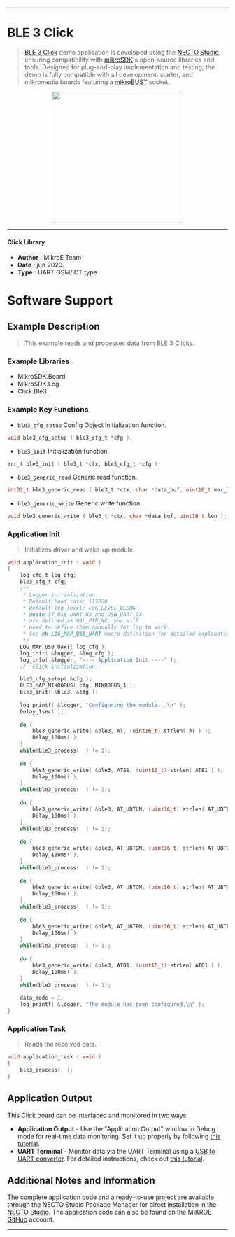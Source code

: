 
---
# BLE 3 Click

> [BLE 3 Click](https://www.mikroe.com/?pid_product=MIKROE-2471) demo application is developed using
the [NECTO Studio](https://www.mikroe.com/necto), ensuring compatibility with [mikroSDK](https://www.mikroe.com/mikrosdk)'s
open-source libraries and tools. Designed for plug-and-play implementation and testing, the demo is fully compatible with
all development, starter, and mikromedia boards featuring a [mikroBUS&trade;](https://www.mikroe.com/mikrobus) socket.

<p align="center">
  <img src="https://www.mikroe.com/?pid_product=MIKROE-2471&image=1" height=300px>
</p>

---

#### Click Library

- **Author**        : MikroE Team
- **Date**          : jun 2020.
- **Type**          : UART GSM/IOT type

# Software Support

## Example Description

> This example reads and processes data from BLE 3 Clicks.

### Example Libraries

- MikroSDK.Board
- MikroSDK.Log
- Click.Ble3

### Example Key Functions

- `ble3_cfg_setup` Config Object Initialization function. 
```c
void ble3_cfg_setup ( ble3_cfg_t *cfg );
``` 
 
- `ble3_init` Initialization function. 
```c
err_t ble3_init ( ble3_t *ctx, ble3_cfg_t *cfg );
```

- `ble3_generic_read` Generic read function. 
```c
int32_t ble3_generic_read ( ble3_t *ctx, char *data_buf, uint16_t max_len );
```

- `ble3_generic_write` Generic write function. 
```c
void ble3_generic_write ( ble3_t *ctx, char *data_buf, uint16_t len );
``` 

### Application Init

> Initializes driver and wake-up module.

```c
void application_init ( void )
{
    log_cfg_t log_cfg;
    ble3_cfg_t cfg;
    /** 
     * Logger initialization.
     * Default baud rate: 115200
     * Default log level: LOG_LEVEL_DEBUG
     * @note If USB_UART_RX and USB_UART_TX 
     * are defined as HAL_PIN_NC, you will 
     * need to define them manually for log to work. 
     * See @b LOG_MAP_USB_UART macro definition for detailed explanation.
     */
    LOG_MAP_USB_UART( log_cfg );
    log_init( &logger, &log_cfg );
    log_info( &logger, "---- Application Init ----" );
    //  Click initialization.

    ble3_cfg_setup( &cfg );
    BLE3_MAP_MIKROBUS( cfg, MIKROBUS_1 );
    ble3_init( &ble3, &cfg );
    
    log_printf( &logger, "Configuring the module...\n" );
    Delay_1sec( );
    
    do {
        ble3_generic_write( &ble3, AT, (uint16_t) strlen( AT ) );
        Delay_100ms( );
    }
    while(ble3_process(  ) != 1);
    
    do {
        ble3_generic_write( &ble3, ATE1, (uint16_t) strlen( ATE1 ) );
        Delay_100ms( );
    }
    while(ble3_process(  ) != 1);
    
    do {
        ble3_generic_write( &ble3, AT_UBTLN, (uint16_t) strlen( AT_UBTLN ) );
        Delay_100ms( );
    }
    while(ble3_process(  ) != 1);
    
    do {
        ble3_generic_write( &ble3, AT_UBTDM, (uint16_t) strlen( AT_UBTDM ) );
        Delay_100ms( );
    }
    while(ble3_process(  ) != 1);
    
    do {
        ble3_generic_write( &ble3, AT_UBTCM, (uint16_t) strlen( AT_UBTCM ) );
        Delay_100ms( );
    }
    while(ble3_process(  ) != 1);
    
    do {
        ble3_generic_write( &ble3, AT_UBTPM, (uint16_t) strlen( AT_UBTPM ) );
        Delay_100ms( );
    }
    while(ble3_process(  ) != 1);
    
    do {
        ble3_generic_write( &ble3, ATO1, (uint16_t) strlen( ATO1 ) );
        Delay_100ms( );
    }
    while(ble3_process(  ) != 1);
    
    data_mode = 1;
    log_printf( &logger, "The module has been configured.\n" );
}
```

### Application Task

> Reads the received data.

```c
void application_task ( void )
{
    ble3_process(  );
}
```

## Application Output

This Click board can be interfaced and monitored in two ways:
- **Application Output** - Use the "Application Output" window in Debug mode for real-time data monitoring.
Set it up properly by following [this tutorial](https://www.youtube.com/watch?v=ta5yyk1Woy4).
- **UART Terminal** - Monitor data via the UART Terminal using
a [USB to UART converter](https://www.mikroe.com/click/interface/usb?interface*=uart,uart). For detailed instructions,
check out [this tutorial](https://help.mikroe.com/necto/v2/Getting%20Started/Tools/UARTTerminalTool).

## Additional Notes and Information

The complete application code and a ready-to-use project are available through the NECTO Studio Package Manager for 
direct installation in the [NECTO Studio](https://www.mikroe.com/necto). The application code can also be found on
the MIKROE [GitHub](https://github.com/MikroElektronika/mikrosdk_click_v2) account.

---
